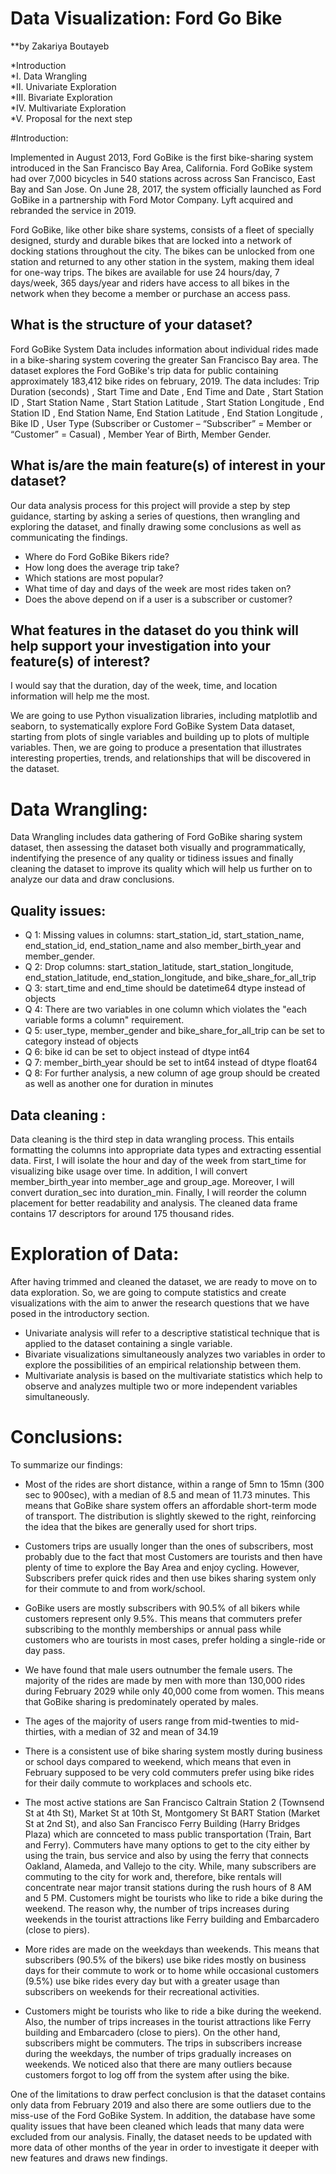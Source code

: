 # Data Visualization: Ford Go Bike
**by Zakariya Boutayeb

*Introduction<br>
*I. Data Wrangling<br>
*II. Univariate Exploration<br>
*III. Bivariate Exploration<br>
*IV. Multivariate Exploration<br>
*V. Proposal for the next step<br>

#Introduction:

Implemented in August 2013, Ford GoBike is the first bike-sharing system introduced in the San Francisco Bay Area, California. 
Ford GoBike system had over 7,000 bicycles in 540 stations across across San Francisco, East Bay and San Jose. 
On June 28, 2017, the system officially launched as Ford GoBike in a partnership with Ford Motor Company. Lyft acquired and rebranded the service in 2019.

Ford GoBike, like other bike share systems, consists of a fleet of specially designed, sturdy and durable bikes that are locked into a network of docking stations 
throughout the city. The bikes can be unlocked from one station and returned to any other station in the system, making them ideal for one-way trips. 
The bikes are available for use 24 hours/day, 7 days/week, 365 days/year and riders have access to all bikes in the network when they become a member or 
purchase an access pass.

## What is the structure of your dataset?
Ford GoBike System Data includes information about individual rides made in a bike-sharing system covering the greater San Francisco Bay area. 
The dataset explores the Ford GoBike's trip data for public containing approximately 183,412 bike rides on february, 2019.
The data includes: Trip Duration (seconds) , Start Time and Date , End Time and Date , Start Station ID , Start Station Name , Start Station Latitude , 
Start Station Longitude , End Station ID , End Station Name, End Station Latitude , End Station Longitude , Bike ID , 
User Type (Subscriber or Customer – “Subscriber” = Member or “Customer” = Casual) , Member Year of Birth, Member Gender.

## What is/are the main feature(s) of interest in your dataset?
Our data analysis process for this project will provide a step by step guidance, starting by asking a series of questions, then wrangling and exploring the dataset, 
and finally drawing some conclusions as well as communicating the findings.

- Where do Ford GoBike Bikers ride?<br>
- How long does the average trip take?<br>
- Which stations are most popular?<br>
- What time of day and days of the week are most rides taken on?<br>
- Does the above depend on if a user is a subscriber or customer?<br>

## What features in the dataset do you think will help support your investigation into your feature(s) of interest?

I would say that the duration, day of the week, time, and location information will help me the most.

We are going to use Python visualization libraries, including matplotlib and seaborn, to systematically explore Ford GoBike System Data dataset, 
starting from plots of single variables and building up to plots of multiple variables. Then, we are going to produce a presentation that illustrates 
interesting properties, trends, and relationships that will be discovered in the dataset.

# Data Wrangling:

Data Wrangling includes data gathering of Ford GoBike sharing system dataset, then assessing the dataset both visually and programmatically, 
indentifying the presence of any quality or tidiness issues and finally cleaning the dataset to improve its quality which will help us further on to analyze
our data and draw conclusions.

## Quality issues:

- Q 1: Missing values in columns: start_station_id, start_station_name, end_station_id, end_station_name and also member_birth_year and member_gender.
- Q 2: Drop columns: start_station_latitude, start_station_longitude, end_station_latitude, end_station_longitude, and bike_share_for_all_trip
- Q 3: start_time and end_time should be datetime64 dtype instead of objects
- Q 4: There are two variables in one column which violates the "each variable forms a column" requirement.
- Q 5: user_type, member_gender and bike_share_for_all_trip can be set to category instead of objects
- Q 6: bike id can be set to object instead of dtype int64
- Q 7: member_birth_year should be set to int64 instead of dtype float64
- Q 8: For further analysis, a new column of age group should be created as well as another one for duration in minutes

## Data cleaning :

Data cleaning is the third step in data wrangling process. This entails formatting the columns into appropriate data types and extracting essential data. 
First, I will isolate the hour and day of the week from start_time for visualizing bike usage over time. 
In addition, I will convert member_birth_year into member_age and group_age. Moreover, I will convert duration_sec into duration_min. 
Finally, I will reorder the column placement for better readability and analysis. The cleaned data frame contains 17 descriptors for around 175 thousand rides.

# Exploration of Data:

After having trimmed and cleaned the dataset, we are ready to move on to data exploration. So, we are going to compute statistics and create visualizations 
with the aim to anwer the research questions that we have posed in the introductory section. 

- Univariate analysis will refer to a descriptive statistical technique that is applied to the dataset containing a single variable.
- Bivariate visualizations simultaneously analyzes two variables in order to explore the possibilities of an empirical relationship between them.
- Multivariate analysis is based on the multivariate statistics which help to observe and analyzes multiple two or more independent variables simultaneously.

# Conclusions:

To summarize our findings:

- Most of the rides are short distance, within a range of 5mn to 15mn (300 sec to 900sec), with a median of 8.5 and mean of 11.73 minutes. 
This means that GoBike share system offers an affordable short-term mode of transport. The distribution is slightly skewed to the right, 
reinforcing the idea that the bikes are generally used for short trips.

- Customers trips are usually longer than the ones of subscribers, most probably due to the fact that most Customers are tourists and then have plenty of time 
to explore the Bay Area and enjoy cycling. However, Subscribers prefer quick rides and then use bikes sharing system only for their commute to and from work/school.

- GoBike users are mostly subscribers with 90.5% of all bikers while customers represent only 9.5%. This means that commuters prefer subscribing to 
the monthly memberships or annual pass while customers who are tourists in most cases, prefer holding a single-ride or day pass.

- We have found that male users outnumber the female users. The majority of the rides are made by men with more than 130,000 rides during February 2029 
while only 40,000 come from women. This means that GoBike sharing is predominately operated by males.

- The ages of the majority of users range from mid-twenties to mid-thirties, with a median of 32 and mean of 34.19

- There is a consistent use of bike sharing system mostly during business or school days compared to weekend, which means that even in February 
supposed to be very cold commuters prefer using bike rides for their daily commute to workplaces and schools etc.

- The most active stations are San Francisco Caltrain Station 2 (Townsend St at 4th St), Market St at 10th St, Montgomery St BART Station (Market St at 2nd St), and also San Francisco Ferry Building (Harry Bridges Plaza) which are connceted to mass public transportation (Train, Bart and Ferry). Commuters have many options to get to the city either by using the train, bus service and also by using the ferry that connects Oakland, Alameda, and Vallejo to the city. While, many subscribers are commuting to the city for work and, therefore, bike rentals will concentrate near major transit stations during the rush hours of 8 AM and 5 PM. Customers might be tourists who like to ride a bike during the weekend. The reason why, the number of trips increases during weekends in the tourist attractions like Ferry building and Embarcadero (close to piers).

- More rides are made on the weekdays than weekends. This means that subscribers (90.5% of the bikers) use bike rides mostly on business days for their commute to work 
or to home while occasional customers (9.5%) use bike rides every day but with a greater usage than subscribers on weekends for their recreational activities.

- Customers might be tourists who like to ride a bike during the weekend. Also, the number of trips increases in the tourist attractions like Ferry building and 
Embarcadero (close to piers). On the other hand, subscribers might be commuters. The trips in subscribers increase during the weekdays, the number of trips gradually 
increases on weekends. We noticed also that there are many outliers because customers forgot to log off from the system after using the bike.

One of the limitations to draw perfect conclusion is that the dataset contains only data from February 2019 and also there are some outliers due to the miss-use of 
the Ford GoBike System. In addition, the database have some quality issues that have been cleaned which leads that many data were excluded from our analysis. 
Finally, the dataset needs to be updated with more data of other months of the year in order to investigate it deeper with new features and draws new findings.


